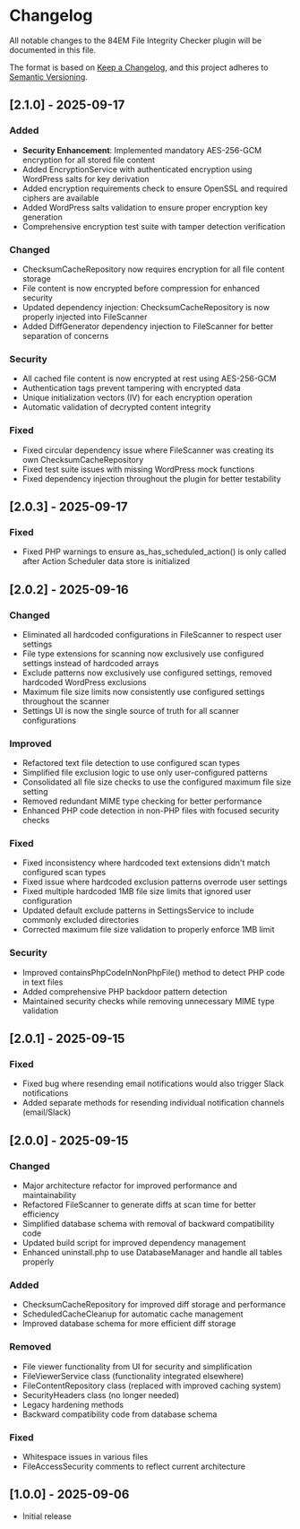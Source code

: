 # Changelog

All notable changes to the 84EM File Integrity Checker plugin will be documented in this file.

The format is based on [Keep a Changelog](https://keepachangelog.com/en/1.0.0/),
and this project adheres to [Semantic Versioning](https://semver.org/spec/v2.0.0.html).

## [2.1.0] - 2025-09-17
### Added
- **Security Enhancement**: Implemented mandatory AES-256-GCM encryption for all stored file content
- Added EncryptionService with authenticated encryption using WordPress salts for key derivation
- Added encryption requirements check to ensure OpenSSL and required ciphers are available
- Added WordPress salts validation to ensure proper encryption key generation
- Comprehensive encryption test suite with tamper detection verification

### Changed
- ChecksumCacheRepository now requires encryption for all file content storage
- File content is now encrypted before compression for enhanced security
- Updated dependency injection: ChecksumCacheRepository is now properly injected into FileScanner
- Added DiffGenerator dependency injection to FileScanner for better separation of concerns

### Security
- All cached file content is now encrypted at rest using AES-256-GCM
- Authentication tags prevent tampering with encrypted data
- Unique initialization vectors (IV) for each encryption operation
- Automatic validation of decrypted content integrity

### Fixed
- Fixed circular dependency issue where FileScanner was creating its own ChecksumCacheRepository
- Fixed test suite issues with missing WordPress mock functions
- Fixed dependency injection throughout the plugin for better testability

## [2.0.3] - 2025-09-17
### Fixed
- Fixed PHP warnings to ensure as_has_scheduled_action() is only called after Action Scheduler data store is initialized

## [2.0.2] - 2025-09-16

### Changed
- Eliminated all hardcoded configurations in FileScanner to respect user settings
- File type extensions for scanning now exclusively use configured settings instead of hardcoded arrays
- Exclude patterns now exclusively use configured settings, removed hardcoded WordPress exclusions
- Maximum file size limits now consistently use configured settings throughout the scanner
- Settings UI is now the single source of truth for all scanner configurations

### Improved
- Refactored text file detection to use configured scan types
- Simplified file exclusion logic to use only user-configured patterns
- Consolidated all file size checks to use the configured maximum file size setting
- Removed redundant MIME type checking for better performance
- Enhanced PHP code detection in non-PHP files with focused security checks

### Fixed
- Fixed inconsistency where hardcoded text extensions didn't match configured scan types
- Fixed issue where hardcoded exclusion patterns overrode user settings
- Fixed multiple hardcoded 1MB file size limits that ignored user configuration
- Updated default exclude patterns in SettingsService to include commonly excluded directories
- Corrected maximum file size validation to properly enforce 1MB limit

### Security
- Improved containsPhpCodeInNonPhpFile() method to detect PHP code in text files
- Added comprehensive PHP backdoor pattern detection
- Maintained security checks while removing unnecessary MIME type validation

## [2.0.1] - 2025-09-15

### Fixed
- Fixed bug where resending email notifications would also trigger Slack notifications
- Added separate methods for resending individual notification channels (email/Slack)

## [2.0.0] - 2025-09-15

### Changed
- Major architecture refactor for improved performance and maintainability
- Refactored FileScanner to generate diffs at scan time for better efficiency
- Simplified database schema with removal of backward compatibility code
- Updated build script for improved dependency management
- Enhanced uninstall.php to use DatabaseManager and handle all tables properly

### Added
- ChecksumCacheRepository for improved diff storage and performance
- ScheduledCacheCleanup for automatic cache management
- Improved database schema for more efficient diff storage

### Removed
- File viewer functionality from UI for security and simplification
- FileViewerService class (functionality integrated elsewhere)
- FileContentRepository class (replaced with improved caching system)
- SecurityHeaders class (no longer needed)
- Legacy hardening methods
- Backward compatibility code from database schema

### Fixed
- Whitespace issues in various files
- FileAccessSecurity comments to reflect current architecture

## [1.0.0] - 2025-09-06
- Initial release
